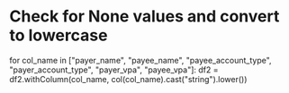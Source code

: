 # Check for None values and convert to lowercase
for col_name in ["payer_name", "payee_name", "payee_account_type", "payer_account_type", "payer_vpa", "payee_vpa"]:
    df2 = df2.withColumn(col_name, col(col_name).cast("string").lower())
